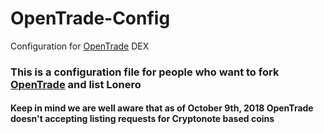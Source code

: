 # OpenTrade-Config
Configuration for [OpenTrade](https://github.com/3s3s/opentrade) DEX
### This is a configuration file for people who want to fork [OpenTrade](https://github.com/3s3s/opentrade) and list Lonero
#### Keep in mind we are well aware that as of October 9th, 2018 OpenTrade doesn't accepting listing requests for Cryptonote based coins
